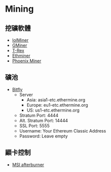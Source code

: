 # Mining

## 挖礦軟體
- [lolMiner](https://github.com/Lolliedieb/lolMiner-releases)
- [GMiner](https://github.com/develsoftware/GMinerRelease)
- [T-Rex](https://bitcointalk.org/index.php?topic=4432704.0)
- [Ethminer](https://github.com/ethereum-mining/ethminer)
- [Phoenix Miner](https://bitcointalk.org/index.php?topic=2647654.0)

## 礦池
- [Bitfly](https://ethermine.org/)
	- Server
		- Asia: asia1-etc.ethermine.org
		- Europe: eu1-etc.ethermine.org
		- US: us1-etc.ethermine.org
	- Stratum Port: 4444
	- Alt. Stratum Port: 14444
	- SSL Port: 5555
	- Username: Your Ethereum Classic Address
	- Password: Leave empty
	
## 顯卡控制
- [MSI afterburner](https://www.msi.com/Landing/afterburner)